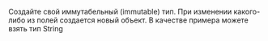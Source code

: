 ﻿Создайте свой иммутабельный (immutable) тип. При изменении какого-либо из полей
создается новый объект. В качестве примера можете взять тип String